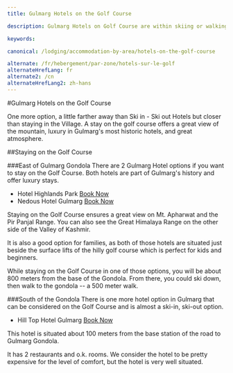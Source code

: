 ```yaml
---
title: Gulmarg Hotels on the Golf Course

description: Gulmarg Hotels on Golf Course are within skiing or walking distance of Gulmarg Ski Resort Gondola – all great Hotel options for your Ski Himalaya trip.

keywords:

canonical: /lodging/accommodation-by-area/hotels-on-the-golf-course

alternate: /fr/hebergement/par-zone/hotels-sur-le-golf
alternateHrefLang: fr
alternate2: /cn
alternateHrefLang2: zh-hans
---
```


#Gulmarg Hotels on the Golf Course

One more option, a little farther away than Ski in - Ski out Hotels but closer than staying in the Village. A stay on the golf course offers a great view of the mountain, luxury in Gulmarg's most historic hotels, and great atmosphere.

##Staying on the Golf Course

###East of Gulmarg Gondola
There are 2 Gulmarg Hotel options if you want to stay on the Golf Course. Both hotels are part of Gulmarg's history and offer luxury stays.

+ Hotel Highlands Park [Book Now](https://www.agoda.com/partners/partnersearch.aspx?pcs=1&cid=1650708&hl=en&hid=5235643&target=_blank&classes=lodging-button)
+ Nedous Hotel Gulmarg [Book Now](https://www.agoda.com/partners/partnersearch.aspx?pcs=1&cid=1650708&hl=en&hid=300390&target=_blank&classes=lodging-button)

Staying on the Golf Course ensures a great view on Mt. Apharwat and the Pir Panjal Range. You can also see the Great Himalaya Range on the other side of the Valley of Kashmir.

It is also a good option for families, as both of those hotels are situated just beside the surface lifts of the hilly golf course which is perfect for kids and beginners.

While staying on the Golf Course in one of those options, you will be about 800 meters from the base of the Gondola. From there, you could ski down, then walk to the gondola -- a 500 meter walk.

###South of the Gondola
There is one more hotel option in Gulmarg that can be considered on the Golf Course and is almost a ski-in, ski-out option.

+ Hill Top Hotel Gulmarg [Book Now](https://www.agoda.com/partners/partnersearch.aspx?pcs=1&cid=1650708&hl=en&hid=2085900&target=_blank&classes=lodging-button)

This hotel is situated about 100 meters from the base station of the road to Gulmarg Gondola.

It has 2 restaurants and o.k. rooms. We consider the hotel to be pretty expensive for the level of comfort, but the hotel is very well situated.

